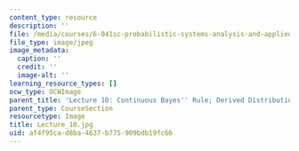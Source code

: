```yaml
---
content_type: resource
description: ''
file: /media/courses/6-041sc-probabilistic-systems-analysis-and-applied-probability-fall-2013/af4f95cad8ba4637b775909bdb19fc66_Lecture_10.jpg
file_type: image/jpeg
image_metadata:
  caption: ''
  credit: ''
  image-alt: ''
learning_resource_types: []
ocw_type: OCWImage
parent_title: 'Lecture 10: Continuous Bayes'' Rule; Derived Distributions'
parent_type: CourseSection
resourcetype: Image
title: Lecture_10.jpg
uid: af4f95ca-d8ba-4637-b775-909bdb19fc66
---
```

